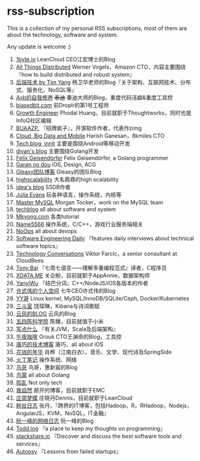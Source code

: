 # rss-subscription

This is a collection of my personal RSS subscriptions, most of them are about the technology, software and system.

Any update is welcome :)

1. [1byte.io](http://1byte.io/) LeanCloud CEO江宏博士的Blog
2. [All Things Distributed](http://www.allthingsdistributed.com/) Werner Vogels，Amazon CTO，内容主要围绕『how to build distributed and robust system』
3. [后端技术 by Tim Yang](http://timyang.net/) 杨卫华老师的Blog『关于架构、互联网技术、分布式、服务化、NoSQL等』
4. [Axb的自我修养](http://blog.2baxb.me) ~~泰迪~~ 秦迪大师的Blog，重度代码洁癖&重度工具控
5. [biasedbit.com](http://biasedbit.com/) 前Droplr的第1号工程师
6. [Growth Engineer](http://www.phodal.com/blog/) Phodal Huang，目前就职于Thoughtworks，同时也是InfoQ社区编辑
7. [BUAAZP.](http://blog.buaa.us/) 『招牌疯子』，开源软件作者，代表作zimg
8. [Cloud, Big Data and Mobile](http://harish11g.blogspot.com/) Harish Ganesan，8kmiles CTO
9. [Tech blog, innit](http://blog.denevell.org/) 主要是围绕Android等移动开发
10. [divan's blog](http://divan.github.io) 主要围绕Golang开发
11. [Felix Geisendörfer](http://felixge.de/) Felix Geisendörfer, a Golang programmer
12. [Garan no dou](http://blog.ibireme.com) iOS, Design, ACG
13. [Gleasy团队博客](http://rdc.gleasy.com) Gleasy的团队Blog
14. [highscalability](http://highscalability.com/blog/) 大名鼎鼎的high scalability
15. [idea's blog](http://www.ideawu.net/blog) SSDB作者
16. [Julia Evans](http://jvns.ca/) 玩各种语言，操作系统，内核等
17. [Master MySQL](http://www.tocker.ca) Morgan Tocker，work on the MySQL team
18. [techblog](http://blog.mgm-tp.com) all about software and system
19. [Mkyong.com](http://www.mkyong.com) 各类tutorial
20. [Name5566](http://name5566.com) 操作系统，C/C++，游戏行业服务端相关
21. [NoOps](http://noops.me) all about devops
22. [Software Engineering Daily](http://softwareengineeringdaily.com) 『features daily interviews about technical software topics』
23. [Technology Conversations](http://technologyconversations.com) Viktor Farcic，a senior consultant at CloudBees
24. [Tony Bai](http://tonybai.com) 『七周七语言——理解多重编程范式』译者，C程序员
25. [XDATA.ME](http://www.xdata.me) 关企盼，目前就职于AppAnnie，数据架构师
26. [YanyiWu](http://yanyiwu.com/) 『结巴分词』C++/NodeJS/iOS各版本的作者
27. [许式伟的个人空间](http://xushiwei.com) 七牛CEO许式伟的Blog
28. [YY哥](http://hustcat.github.io) Linux kernel, MySQL/InnoDB/SQLite/Ceph, Docker/Kubernetes
29. [三斗室](http://chenlinux.com) 饶琛琳，Kibana与诗词歌赋
30. [云风的BLOG](http://blog.codingnow.com) 云风的Blog
31. [五四陈科学院](http://54chen.com/) 陈臻，目前就值于小米
32. [写点什么](http://hongjiang.info) 『有关JVM，Scala及后端架构』
33. [午夜咖啡](http://jolestar.com/) Grouk CTO王渊命的Blog，工具控
34. [唐巧的技术博客](http://blog.devtang.com/) 唐巧，all about iOS
35. [花钱的年华](http://calvin1978.blogcn.com) 肖桦（江南白衣），音乐、文学、现代诗及SpringSide
36. [火丁笔记](http://huoding.com) 操作系统、网络
37. [鸟哥](http://www.laruence.com) 鸟哥，惠新宸的Blog
38. [鸟窝](http://colobu.com/) all about Golang
39. [捣乱](http://daoluan.net/blog) Not only tech
40. [我自然](http://www.yankay.com) 颜开的博客，目前就职于EMC
41. [庄周梦蝶](http://blog.fnil.net/) 庄晓丹Dennis，目前就职于LeanCloud
42. [粉丝日志](http://blog.fens.me/) 张丹，『跨界的IT博客，包括Hadoop，R，RHadoop，Nodejs，AngularJS，KVM，NoSQL，IT金融』
43. [阮一峰的网络日志](http://www.ruanyifeng.com/blog/) 阮一峰的Blog
44. [Todd.log](http://www.cnblogs.com/weidagang2046/) 『a place to keep my thoughts on programming』
45. [stackshare.io](http://stackshare.io/posts) 『Discover and discuss the best software tools and services』
46. [Autopsy](http://autopsy.io/) 『Lessons from failed startups』
